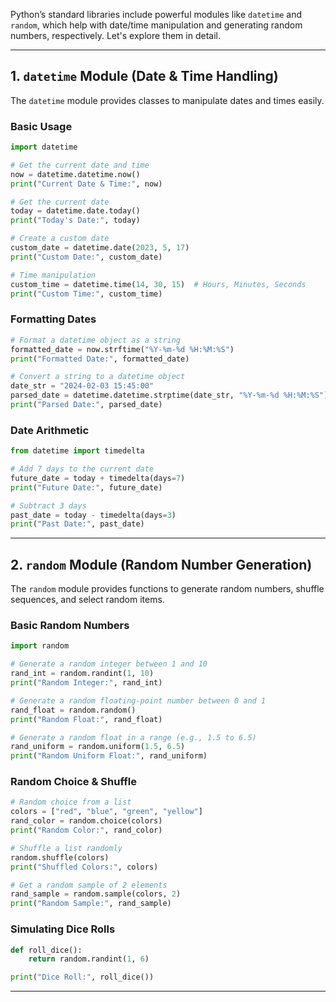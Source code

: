 Python’s standard libraries include powerful modules like `datetime` and `random`, which help with date/time manipulation and generating random numbers, respectively. Let's explore them in detail.

---

## **1. `datetime` Module (Date & Time Handling)**
The `datetime` module provides classes to manipulate dates and times easily.

### **Basic Usage**
```python
import datetime

# Get the current date and time
now = datetime.datetime.now()
print("Current Date & Time:", now)

# Get the current date
today = datetime.date.today()
print("Today's Date:", today)

# Create a custom date
custom_date = datetime.date(2023, 5, 17)
print("Custom Date:", custom_date)

# Time manipulation
custom_time = datetime.time(14, 30, 15)  # Hours, Minutes, Seconds
print("Custom Time:", custom_time)
```

### **Formatting Dates**
```python
# Format a datetime object as a string
formatted_date = now.strftime("%Y-%m-%d %H:%M:%S")
print("Formatted Date:", formatted_date)

# Convert a string to a datetime object
date_str = "2024-02-03 15:45:00"
parsed_date = datetime.datetime.strptime(date_str, "%Y-%m-%d %H:%M:%S")
print("Parsed Date:", parsed_date)
```

### **Date Arithmetic**
```python
from datetime import timedelta

# Add 7 days to the current date
future_date = today + timedelta(days=7)
print("Future Date:", future_date)

# Subtract 3 days
past_date = today - timedelta(days=3)
print("Past Date:", past_date)
```

---

## **2. `random` Module (Random Number Generation)**
The `random` module provides functions to generate random numbers, shuffle sequences, and select random items.

### **Basic Random Numbers**
```python
import random

# Generate a random integer between 1 and 10
rand_int = random.randint(1, 10)
print("Random Integer:", rand_int)

# Generate a random floating-point number between 0 and 1
rand_float = random.random()
print("Random Float:", rand_float)

# Generate a random float in a range (e.g., 1.5 to 6.5)
rand_uniform = random.uniform(1.5, 6.5)
print("Random Uniform Float:", rand_uniform)
```

### **Random Choice & Shuffle**
```python
# Random choice from a list
colors = ["red", "blue", "green", "yellow"]
rand_color = random.choice(colors)
print("Random Color:", rand_color)

# Shuffle a list randomly
random.shuffle(colors)
print("Shuffled Colors:", colors)

# Get a random sample of 2 elements
rand_sample = random.sample(colors, 2)
print("Random Sample:", rand_sample)
```

### **Simulating Dice Rolls**
```python
def roll_dice():
    return random.randint(1, 6)

print("Dice Roll:", roll_dice())
```

---
